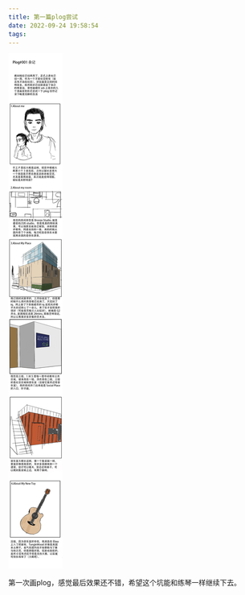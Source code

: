 ```yaml
---
title: 第一篇plog尝试
date: 2022-09-24 19:58:54
tags:
---
```


![](第一篇plog尝试/plog001.png)

第一次画plog，感觉最后效果还不错，希望这个坑能和练琴一样继续下去。
